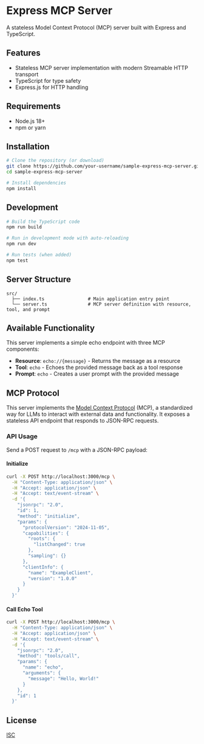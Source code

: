 # Express MCP Server

A stateless Model Context Protocol (MCP) server built with Express and TypeScript.

## Features

- Stateless MCP server implementation with modern Streamable HTTP transport
- TypeScript for type safety
- Express.js for HTTP handling

## Requirements

- Node.js 18+ 
- npm or yarn

## Installation

```bash
# Clone the repository (or download)
git clone https://github.com/your-username/sample-express-mcp-server.git
cd sample-express-mcp-server

# Install dependencies
npm install
```

## Development

```bash
# Build the TypeScript code
npm run build

# Run in development mode with auto-reloading
npm run dev

# Run tests (when added)
npm test
```

## Server Structure

```
src/
  ├── index.ts                # Main application entry point
  └── server.ts               # MCP server definition with resource, tool, and prompt
```

## Available Functionality

This server implements a simple echo endpoint with three MCP components:

- **Resource**: `echo://{message}` - Returns the message as a resource
- **Tool**: `echo` - Echoes the provided message back as a tool response
- **Prompt**: `echo` - Creates a user prompt with the provided message

## MCP Protocol

This server implements the [Model Context Protocol](https://modelcontextprotocol.io/) (MCP), a standardized way for LLMs to interact with external data and functionality. It exposes a stateless API endpoint that responds to JSON-RPC requests.

### API Usage

Send a POST request to `/mcp` with a JSON-RPC payload:


#### Initialize

```bash
curl -X POST http://localhost:3000/mcp \
  -H "Content-Type: application/json" \
  -H "Accept: application/json" \
  -H "Accept: text/event-stream" \
  -d '{
    "jsonrpc": "2.0",
    "id": 1,
    "method": "initialize",
    "params": {
      "protocolVersion": "2024-11-05",
      "capabilities": {
        "roots": {
          "listChanged": true
        },
        "sampling": {}
      },
      "clientInfo": {
        "name": "ExampleClient",
        "version": "1.0.0"
      }
    }
  }'
```

#### Call Echo Tool

```bash
curl -X POST http://localhost:3000/mcp \
  -H "Content-Type: application/json" \
  -H "Accept: application/json" \
  -H "Accept: text/event-stream" \
  -d '{
    "jsonrpc": "2.0",
    "method": "tools/call",
    "params": {
      "name": "echo",
      "arguments": {
        "message": "Hello, World!"
      }
    },
    "id": 1
  }'
```

## License

[ISC](LICENSE) 